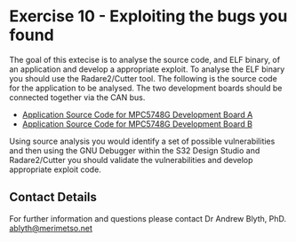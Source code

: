 # Exercise 10 - Exploiting the bugs you found

The goal of this extecise is to analyse the source code, and ELF binary, of an application and develop a appropriate exploit. To analyse the ELF binary you should use the Radare2/Cutter tool. The following is the source code for the application to be analysed. The two development boards should be connected together via the CAN bus.

* [Application Source Code for MPC5748G Development Board A](https://github.com/Merimetso-Code/EmbeddedAutomotiveSecurity/blob/main/Exercise10-A.7z)
* [Application Source Code for MPC5748G Development Board B](https://github.com/Merimetso-Code/EmbeddedAutomotiveSecurity/blob/main/Exercise10-B.7z)

Using source analysis you would identify a set of possible vulnerabilities and then using the GNU Debugger within the S32 Design Studio and Radare2/Cutter you should validate the vulnerabilities and develop appropriate exploit code.

## Contact Details

For further information and questions please contact Dr Andrew Blyth, PhD. <ablyth@merimetso.net> 
 
